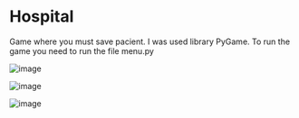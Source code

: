 # Hospital
Game where you must save pacient. I was used library PyGame.
To run the game you need to run the file menu.py

![image](https://user-images.githubusercontent.com/90469666/200141497-299d992f-7934-4ef1-acbd-effc77655e7d.png)

![image](https://user-images.githubusercontent.com/90469666/200141503-0bfad67b-53f3-487f-af57-ca281b015547.png)

![image](https://user-images.githubusercontent.com/90469666/200141510-ff6814fb-6ea8-437d-975b-98f673627d8f.png)

